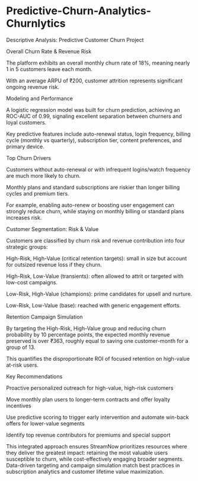 # Predictive-Churn-Analytics-Churnlytics
Descriptive Analysis: Predictive Customer Churn Project

Overall Churn Rate & Revenue Risk

The platform exhibits an overall monthly churn rate of 18%, meaning nearly 1 in 5 customers leave each month.

With an average ARPU of ₹200, customer attrition represents significant ongoing revenue risk.

Modeling and Performance

A logistic regression model was built for churn prediction, achieving an ROC-AUC of 0.99, signaling excellent separation between churners and loyal customers.

Key predictive features include auto-renewal status, login frequency, billing cycle (monthly vs quarterly), subscription tier, content preferences, and primary device.

Top Churn Drivers

Customers without auto-renewal or with infrequent logins/watch frequency are much more likely to churn.

Monthly plans and standard subscriptions are riskier than longer billing cycles and premium tiers.

For example, enabling auto-renew or boosting user engagement can strongly reduce churn, while staying on monthly billing or standard plans increases risk.

Customer Segmentation: Risk & Value

Customers are classified by churn risk and revenue contribution into four strategic groups:

High-Risk, High-Value (critical retention targets): small in size but account for outsized revenue loss if they churn.

High-Risk, Low-Value (transients): often allowed to attrit or targeted with low-cost campaigns.

Low-Risk, High-Value (champions): prime candidates for upsell and nurture.

Low-Risk, Low-Value (base): reached with generic engagement efforts.

Retention Campaign Simulation

By targeting the High-Risk, High-Value group and reducing churn probability by 10 percentage points, the expected monthly revenue preserved is over ₹363, roughly equal to saving one customer-month for a group of 13.

This quantifies the disproportionate ROI of focused retention on high-value at-risk users.

Key Recommendations

Proactive personalized outreach for high-value, high-risk customers

Move monthly plan users to longer-term contracts and offer loyalty incentives

Use predictive scoring to trigger early intervention and automate win-back offers for lower-value segments

Identify top revenue contributors for premiums and special support

This integrated approach ensures StreamNow prioritizes resources where they deliver the greatest impact: retaining the most valuable users susceptible to churn, while cost-effectively engaging broader segments. Data-driven targeting and campaign simulation match best practices in subscription analytics and customer lifetime value maximization.
